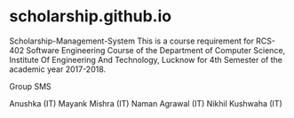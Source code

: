 # scholarship.github.io
Scholarship-Management-System
This is a course requirement for RCS-402 Software Engineering Course of the Department of Computer Science, Institute Of Engineering And Technology, Lucknow for 4th Semester of the academic year 2017-2018.

Group SMS

Anushka (IT)
Mayank Mishra (IT)
Naman Agrawal (IT)
Nikhil Kushwaha (IT)
